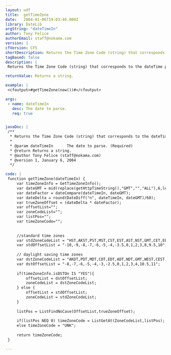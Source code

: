 ```yaml
---
layout: udf
title:  getTimeZone
date:   2004-01-06T19:03:46.000Z
library: DateLib
argString: "dateTimeIn"
author: Tony Felice
authorEmail: staff@nokama.com
version: 1
cfVersion: CF5
shortDescription: Returns the Time Zone Code (string) that corresponds to the dateTime passed in.
tagBased: false
description: |
 Returns the Time Zone Code (string) that corresponds to the dateTime passed in.  Will return 'UNK' if the dateTime passed in does not match the set of time zones.

returnValue: Returns a string.

example: |
 <cfoutput>#getTimeZone(now())#</cfoutput>

args:
 - name: dateTimeIn
   desc: The date to parse.
   req: true


javaDoc: |
 /**
  * Returns the Time Zone Code (string) that corresponds to the dateTime passed in.
  * 
  * @param dateTimeIn      The date to parse. (Required)
  * @return Returns a string. 
  * @author Tony Felice (staff@nokama.com) 
  * @version 1, January 6, 2004 
  */

code: |
 function getTimeZone(dateTimeIn) {
     var timeZoneInfo = GetTimeZoneInfo();
     var dateGMT = mid(replace(getHttpTimeString(),"GMT","","ALL"),6,len(replace(getHttpTimeString(),"GMT","","ALL")));
     var dateFactor = dateCompare(dateTimeIn, dateGMT);
     var dateDelta = round(DateDiff("n", dateTimeIn, dateGMT)/60);
     var trueZoneOffset = (dateDelta * dateFactor);
     var offsetList="";
     var zoneCodeList="";
     var listPos="";
     var timeZoneCode="";
     
     
     //standard time zones
     var stdZoneCodeList = "HST,AKST,PST,MST,CST,EST,AST,NST,GMT,CET,EET,MSK,AWST,ACST,AEST";
     var stdOffsetList = "-10,-9,-8,-7,-6,-5,-4,-3.5,0,1,2,3,8,9.5,10";
     
     // daylight saving time zones
     var dstZoneCodeList = "AKDT,PDT,MDT,CDT,EDT,ADT,NDT,GMT,WEST,CEST,EEST,MSD,ACDT,AEDT";
     var dstOffsetList = "-8,-7,-6,-5,-4,-3,-2.5,0,1,2,3,4,10.5,11";
     
     if(timeZoneInfo.isDSTOn IS "YES"){
         offsetList = dstOffsetList;
         zoneCodeList = dstZoneCodeList;
     } else {
         offsetList = stdOffsetList;
         zoneCodeList = stdZoneCodeList;
     }
     
     listPos = ListFindNoCase(OffsetList,trueZoneOffset);
     
     if(listPos NEQ 0) timeZoneCode = ListGetAt(ZoneCodeList,listPos); 
     else timeZoneCode = "UNK";
     
     return timeZoneCode;
 }

---
```


